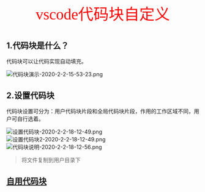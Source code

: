<p align="center" style="font-family:苹方;color:red;font-size:40px">vscode代码块自定义</p>

## 1.代码块是什么？

代码块可以让代码实现自动填充。

![代码块演示-2020-2-2-15-53-23.png](https://hello-chen-1300561671.cos.ap-chengdu.myqcloud.com/github_vscode/代码块演示-2020-2-2-15-53-23.png)

## 2.设置代码块

代码块设置可分为：用户代码块片段和全局代码块片段，作用的工作区域不同，用户可自行选着。

![设置代码块-2020-2-2-18-12-49.png](https://hello-chen-1300561671.cos.ap-chengdu.myqcloud.com/github_vscode/设置代码块-2020-2-2-18-12-49.png)
![设置代码块2-2020-2-2-18-12-49.png](https://hello-chen-1300561671.cos.ap-chengdu.myqcloud.com/github_vscode/设置代码块2-2020-2-2-18-12-49.png)
![代码块说明-2020-2-2-18-12-56.png](https://hello-chen-1300561671.cos.ap-chengdu.myqcloud.com/github_vscode/代码块说明-2020-2-2-18-12-56.png)

>将文件复制到用户目录下

## [自用代码块](https://hello-chen-1300561671.cos.ap-chengdu.myqcloud.com/github_vscode/code.code-snippets)
